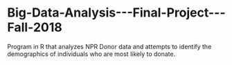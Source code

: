 # Big-Data-Analysis---Final-Project---Fall-2018
Program in R that analyzes NPR Donor data and attempts to identify the demographics of individuals who are most likely to donate.
